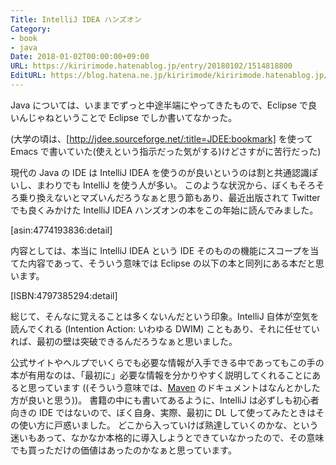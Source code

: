 ```yaml
---
Title: IntelliJ IDEA ハンズオン
Category:
- book
- java
Date: 2018-01-02T00:00:00+09:00
URL: https://kiririmode.hatenablog.jp/entry/20180102/1514818800
EditURL: https://blog.hatena.ne.jp/kiririmode/kiririmode.hatenablog.jp/atom/entry/8599973812333052582
---
```


Java については、いままでずっと中途半端にやってきたもので、Eclipse で良いんじゃねということで Eclipse でしか書いてなかった。

(大学の頃は、[http://jdee.sourceforge.net/:title=JDEE:bookmark] を使って Emacs で書いていた(使えという指示だった気がする)けどさすがに苦行だった)

現代の Java の IDE は IntelliJ IDEA を使うのが良いというのは割と共通認識ぽいし、まわりでも IntelliJ を使う人が多い。
このような状況から、ぼくもそろそろ乗り換えないとマズいんだろうなぁと思う節もあり、最近出版されて Twitter でも良くみかけた IntelliJ IDEA ハンズオンの本をこの年始に読んでみました。

[asin:4774193836:detail]

内容としては、本当に IntelliJ IDEA という IDE そのものの機能にスコープを当てた内容であって、そういう意味では Eclipse の以下の本と同列にある本だと思います。

[ISBN:4797385294:detail]

総じて、そんなに覚えることは多くないんだという印象。IntelliJ 自体が空気を読んでくれる (Intention Action: いわゆる DWIM) こともあり、それに任せていれば、最初の壁は突破できるんだろうなぁと思いました。

公式サイトやヘルプでいくらでも必要な情報が入手できる中であってもこの手の本が有用なのは、「最初に」必要な情報を分かりやすく説明してくれることにあると思っています ((そういう意味では、[Maven](https://maven.apache.org/) のドキュメントはなんとかした方が良いと思う))。
書籍の中にも書いてあるように、IntelliJ は必ずしも初心者向きの IDE ではないので、ぼく自身、実際、最初に DL して使ってみたときはその使い方に戸惑いました。
どこから入っていけば熟達していくのかな、という迷いもあって、なかなか本格的に導入しようとできていなかったので、その意味でも買っただけの価値はあったのかなぁと思っています。
